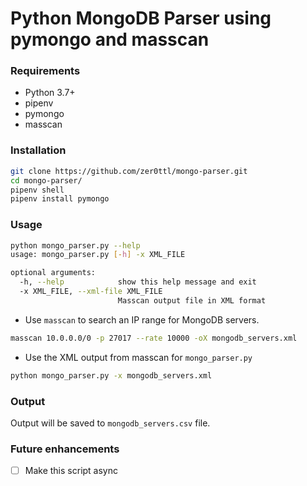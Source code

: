 # Python MongoDB Parser using pymongo and masscan

### Requirements

* Python 3.7+
* pipenv
* pymongo
* masscan

### Installation

```bash
git clone https://github.com/zer0ttl/mongo-parser.git
cd mongo-parser/
pipenv shell
pipenv install pymongo
```
### Usage

```bash
python mongo_parser.py --help
usage: mongo_parser.py [-h] -x XML_FILE

optional arguments:
  -h, --help            show this help message and exit
  -x XML_FILE, --xml-file XML_FILE
                        Masscan output file in XML format
```

* Use `masscan` to search an IP range for MongoDB servers.

```bash
masscan 10.0.0.0/0 -p 27017 --rate 10000 -oX mongodb_servers.xml
```

* Use the XML output from masscan for `mongo_parser.py`

```bash
python mongo_parser.py -x mongodb_servers.xml
```
### Output

Output will be saved to `mongodb_servers.csv` file.

### Future enhancements

- [ ] Make this script async

